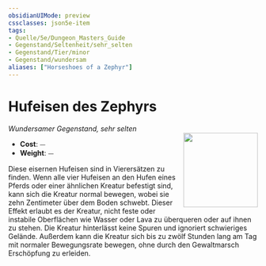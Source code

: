 ```yaml
---
obsidianUIMode: preview
cssclasses: json5e-item
tags:
- Quelle/5e/Dungeon_Masters_Guide
- Gegenstand/Seltenheit/sehr_selten
- Gegenstand/Tier/minor
- Gegenstand/wundersam
aliases: ["Horseshoes of a Zephyr"]
---
```

# Hufeisen des Zephyrs
*Wundersamer Gegenstand, sehr selten*  
<img src="Symbolik/Gegenstände.webp" align="right" width="150">

- **Cost**: ⏤
- **Weight**: ⏤

Diese eisernen Hufeisen sind in Vierersätzen zu finden. Wenn alle vier Hufeisen an den Hufen eines Pferds oder einer ähnlichen Kreatur befestigt sind, kann sich die Kreatur normal bewegen, wobei sie zehn Zentimeter über dem Boden schwebt. Dieser Effekt erlaubt es der Kreatur, nicht feste oder instabile Oberflächen wie Wasser oder Lava zu überqueren oder auf ihnen zu stehen. Die Kreatur hinterlässt keine Spuren und ignoriert schwieriges Gelände. Außerdem kann die Kreatur sich bis zu zwölf Stunden lang am Tag mit normaler Bewegungsrate bewegen, ohne durch den Gewaltmarsch Erschöpfung zu erleiden.